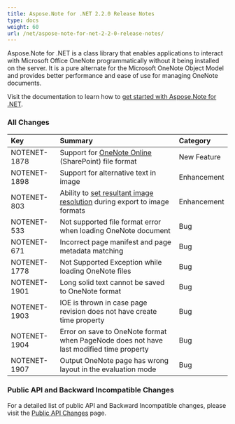 ```yaml
---
title: Aspose.Note for .NET 2.2.0 Release Notes
type: docs
weight: 60
url: /net/aspose-note-for-net-2-2-0-release-notes/
---
```


Aspose.Note for .NET is a class library that enables applications to interact with Microsoft Office OneNote programmatically without it being installed on the server. It is a pure alternate for the Microsoft OneNote Object Model and provides better performance and ease of use for managing OneNote documents.

Visit the documentation to learn how to [get started with Aspose.Note for .NET](http://www.aspose.com/docs/display/notenet/Getting+Started).
### **All Changes**

|**Key** |**Summary** |**Category** |
| :- | :- | :- |
|NOTENET-1878 |Support for [OneNote Online](/note/net/product-overview/#ProductOverview-supportedversions) (SharePoint) file format |New Feature |
|NOTENET-1898 |Support for alternative text in image |Enhancement |
|NOTENET-803 |Ability to [set resultant image resolution](/note/net/working-with-onenote-notebook/#converting-notebook-document-to-image) during export to image formats |Enhancement |
|NOTENET-533 |Not supported file format error when loading OneNote document |Bug |
|NOTENET-671 |Incorrect page manifest and page metadata matching |Bug |
|NOTENET-1778 |Not Supported Exception while loading OneNote files |Bug |
|NOTENET-1901 |Long solid text cannot be saved to OneNote format |Bug |
|NOTENET-1903 |IOE is thrown in case page revision does not have create time property |Bug |
|NOTENET-1904 |Error on save to OneNote format when PageNode does not have last modified time property |Bug |
|NOTENET-1907 |Output OneNote page has wrong layout in the evaluation mode |Bug |
### **Public API and Backward Incompatible Changes**
For a detailed list of public API and Backward Incompatible changes, please visit the [Public API Changes](/note/net/aspose-note-for-net-2-2-0-public-api-changes/) page.
